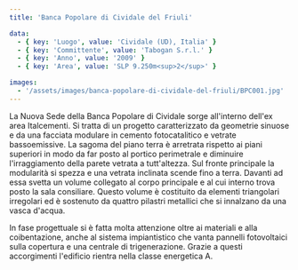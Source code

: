 ```yaml
---
title: 'Banca Popolare di Cividale del Friuli'

data:
  - { key: 'Luogo', value: 'Cividale (UD), Italia' }
  - { key: 'Committente', value: 'Tabogan S.r.l.' }
  - { key: 'Anno', value: '2009' }
  - { key: 'Area', value: 'SLP 9.250m<sup>2</sup>' }

images:
  - '/assets/images/banca-popolare-di-cividale-del-friuli/BPC001.jpg'
---
```


La Nuova Sede della Banca Popolare di Cividale sorge all'interno dell'ex area Italcementi. Si tratta
di un progetto caratterizzato da geometrie sinuose e da una facciata modulare in cemento
fotocatalitico e vetrate bassoemissive. La sagoma del piano terra è arretrata rispetto ai piani
superiori in modo da far posto al portico perimetrale e diminuire l'irraggiamento della parete
vetrata a tutt'altezza. Sul fronte principale la modularità si spezza e una vetrata inclinata scende
fino a terra. Davanti ad essa svetta un volume collegato al corpo principale e al cui interno trova
posto la sala consiliare. Questo volume è costituito da elementi triangolari irregolari ed è
sostenuto da quattro pilastri metallici che si innalzano da una vasca d'acqua.

In fase progettuale si è fatta molta attenzione oltre ai materiali e alla coibentazione, anche al
sistema impiantistico che vanta pannelli fotovoltaici sulla copertura e una centrale di
trigenerazione. Grazie a questi accorgimenti l'edificio rientra nella classe energetica A.

